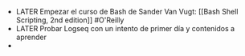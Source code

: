 - LATER Empezar el curso de Bash de Sander Van Vugt: [[Bash Shell Scripting, 2nd edition]] #O'Reilly
- LATER Probar Logseq con un intento de primer día y contenidos a aprender
-